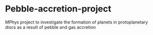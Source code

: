 # Pebble-accretion-project
MPhys project to investigate the formation of planets in protoplanetary discs as a result of pebble and gas accretion
